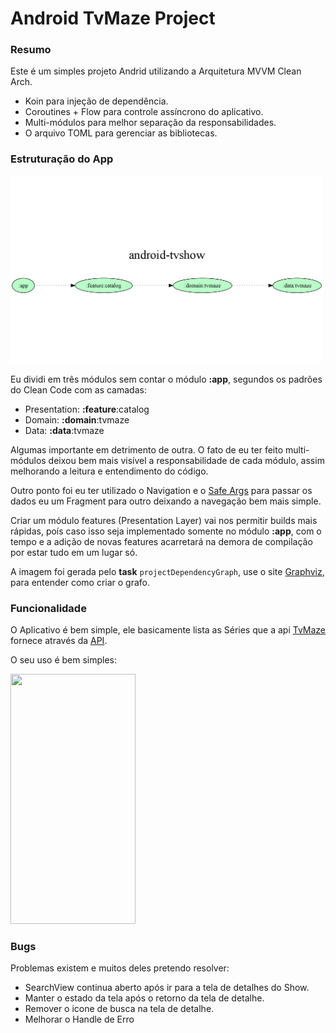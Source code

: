 # Android TvMaze Project

### Resumo

Este é um simples projeto Andrid utilizando a Arquitetura MVVM Clean Arch.
 - Koin para injeção de dependência.
 - Coroutines + Flow para controle assíncrono do aplicativo.
 - Multi-módulos para melhor separação da responsabilidades.
 - O arquivo TOML para gerenciar as bibliotecas.

### Estruturação do App

 <img src="gradle/dependency-graph/project-graph.png" width="500" height="300"> 

Eu dividi em três módulos sem contar o módulo **:app**, segundos os padrões do Clean Code com as camadas:
 - Presentation: **:feature**:catalog
 - Domain: **:domain**:tvmaze
 - Data: **:data**:tvmaze

Algumas importante em detrimento de outra. O fato de eu ter feito multi-módulos deixou bem mais visível a responsabilidade de cada módulo, assim melhorando a leitura e entendimento do código.

Outro ponto foi eu ter utilizado o Navigation e o [Safe Args](https://developer.android.com/guide/navigation/navigation-pass-data#safe-args-global) para passar os dados eu um Fragment para outro deixando a navegação bem mais simple.

Criar um módulo features (Presentation Layer) vai nos permitir builds mais rápidas, poís caso isso seja implementado somente no módulo **:app**, com o tempo e a adição de novas features acarretará na demora de compilação por estar tudo em um lugar só.

A imagem foi gerada pelo **task** `projectDependencyGraph`, use o site [Graphviz](https://renenyffenegger.ch/notes/tools/Graphviz/examples/index), para entender como criar o grafo.


### Funcionalidade

O Aplicativo é bem simple, ele basicamente lista as Séries que a api [TvMaze](https://www.tvmaze.com/api) fornece através da [API](https://github.com/drsjr/android-tvshow/blob/master/data/tvmave/src/main/java/tour/donnees/data/tvmaze/datasource/remote/api/TvMazeApi.kt).

O seu uso é bem simples:


 <img src="https://github.com/drsjr/android-tvshow/blob/master/source/tvmaze.gif" width="200" height="400"> 


### Bugs

Problemas existem e muitos deles pretendo resolver:
 - SearchView continua aberto após ir para a tela de detalhes do Show.
 - Manter o estado da tela após o retorno da tela de detalhe.
 - Remover o icone de busca na tela de detalhe.
 - Melhorar o Handle de Erro
  
